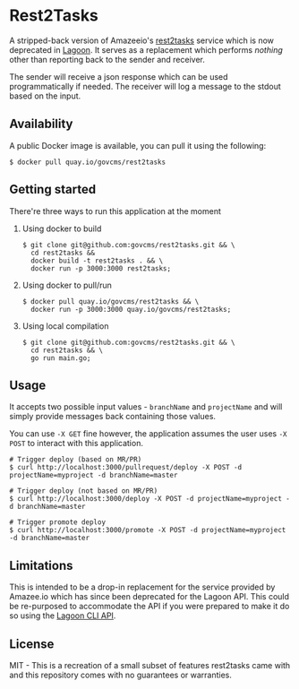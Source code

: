 # Rest2Tasks

A stripped-back version of Amazeeio's [rest2tasks](https://github.com/amazeeio/lagoon/tree/312dfe719119f93f9293686320d0a083670c2280/services/rest2tasks) service which is now deprecated in [Lagoon](https://github.com/amazeeio/lagoon). It serves as a replacement which performs _nothing_ other than reporting back to the sender and receiver.

The sender will receive a json response which can be used programmatically if needed. The receiver will log a message to the stdout based on the input.

## Availability

A public Docker image is available, you can pull it using the following:

```shell script
$ docker pull quay.io/govcms/rest2tasks
```

## Getting started

There're three ways to run this application at the moment

1. Using docker to build
    ```shell script
    $ git clone git@github.com:govcms/rest2tasks.git && \
      cd rest2tasks && 
      docker build -t rest2tasks . && \
      docker run -p 3000:3000 rest2tasks;
    ```
2. Using docker to pull/run
    ```shell script
    $ docker pull quay.io/govcms/rest2tasks && \
      docker run -p 3000:3000 quay.io/govcms/rest2tasks;
    ```
3. Using local compilation
    ```shell script
    $ git clone git@github.com:govcms/rest2tasks.git && \
      cd rest2tasks && \
      go run main.go;
    ```

## Usage

It accepts two possible input values - `branchName` and `projectName` and will simply provide messages back containing those values.

You can use `-X GET` fine however, the application assumes the user uses `-X POST` to interact with this application.

```shell script
# Trigger deploy (based on MR/PR)
$ curl http://localhost:3000/pullrequest/deploy -X POST -d projectName=myproject -d branchName=master

# Trigger deploy (not based on MR/PR)
$ curl http://localhost:3000/deploy -X POST -d projectName=myproject -d branchName=master

# Trigger promote deploy
$ curl http://localhost:3000/promote -X POST -d projectName=myproject -d branchName=master
```

## Limitations

This is intended to be a drop-in replacement for the service provided by Amazee.io which has since been deprecated for the Lagoon API. This could be re-purposed to accommodate the API if you were prepared to make it do so using the [Lagoon CLI API](https://github.com/amazeeio/lagoon-cli).

## License

MIT - This is a recreation of a small subset of features rest2tasks came with and this repository comes with no guarantees or warranties. 